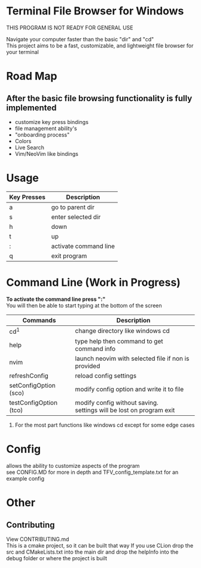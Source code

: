 # Terminal File Browser for Windows
THIS PROGRAM IS NOT READY FOR GENERAL USE

Navigate your computer faster than the basic "dir" and "cd" <br>
This project aims to be a fast, customizable, and lightweight file browser for your terminal


# Road Map
## After the basic file browsing functionality is fully implemented
* customize key press bindings
* file management ability's
* "onboarding process"
* Colors
* Live Search
* Vim/NeoVim like bindings


# Usage 
| Key Presses | Description           |
|-------------|-----------------------|
| a           | go to parent dir      |
| s           | enter selected dir    |
| h           | down          |
| t           | up            |
| :           | activate command line |
| q           | exit program          |


# Command Line (Work in Progress)
**To activate the command line press ":"** <br>
You will then be able to start typing at the bottom of the screen


| Commands              | Description                                         |
|-----------------------|-----------------------------------------------------|
| cd<sup>1</sup>        | change directory like windows cd                    |
| help                  | type help then command to get command info          |
| nvim                  | launch neovim with selected file if non is provided |
| refreshConfig         | reload config settings                              |
| setConfigOption (sco) | modify config option and write it to file           |
| testConfigOption (tco)| modify config without saving.<br> settings will be lost on program exit |
1. For the most part functions like windows cd except for some edge cases

# Config
allows the ability to customize aspects of the program <br>
see CONFIG.MD for more in depth and TFV_config_template.txt for an example config

# Other
## Contributing
View CONTRIBUTING.md <br>
This is a cmake project, so it can be built that way
If you use CLion drop the src and CMakeLists.txt into the main dir
and drop the helpInfo into the debug folder or where the project is built
